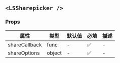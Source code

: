 ## `<LSSharepicker />`

### Props

| 属性          | 类型   | 默认值 | 必填 | 描述 |
| ------------- | ------ | ------ | ---- | ---- |
| shareCallback | func   | -      | ✅   | -    |
| shareOptions  | object | -      | ✅   | -    |
